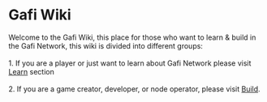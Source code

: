 # Gafi Wiki

Welcome to the Gafi Wiki, this place for those who want to learn & build in the Gafi Network, this wiki is divided into different groups:\
\
1\. If you are a player or just want to learn about Gafi Network please visit [Learn](learn/) section\
\
2\. If you are a game creator, developer, or node operator, please visit [Build](build/).

